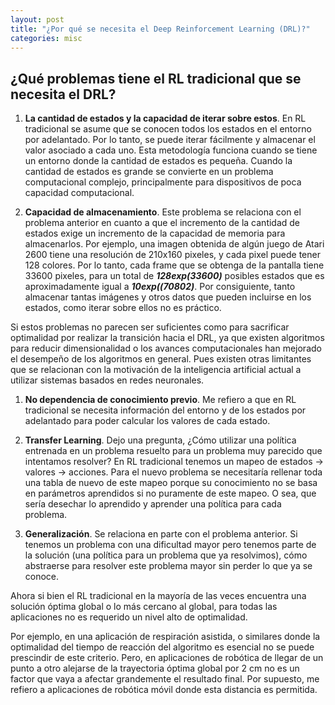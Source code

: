 ```yaml
---
layout: post
title: "¿Por qué se necesita el Deep Reinforcement Learning (DRL)?"
categories: misc
---
```


## ¿Qué problemas tiene el RL tradicional que se necesita el DRL?

1) **La cantidad de estados y la capacidad de iterar sobre estos**. En RL tradicional se asume que se conocen todos los estados en el entorno por adelantado. Por lo tanto, se puede iterar fácilmente y almacenar el valor asociado a cada uno. Esta metodología funciona cuando se tiene un entorno donde la cantidad de estados es pequeña. Cuando la cantidad de estados es grande se convierte en un problema computacional complejo, principalmente para dispositivos de poca capacidad computacional.

2) **Capacidad de almacenamiento**. Este problema se relaciona con el problema anterior en cuanto a que el incremento de la cantidad de estados exige un incremento de la capacidad de memoria para almacenarlos. Por ejemplo, una imagen obtenida de algún juego de Atari 2600 tiene una resolución de 210x160 pixeles, y cada pixel puede tener 128 colores. Por lo tanto, cada frame que se obtenga de la pantalla tiene 33600 pixeles, para un total de ***128exp(33600)*** posibles estados que es aproximadamente igual a ***10exp((70802)***. Por consiguiente, tanto almacenar tantas imágenes y otros datos que pueden incluirse en los estados, como iterar sobre ellos no es práctico.

Si estos problemas no parecen ser suficientes como para sacrificar optimalidad por realizar la transición hacia el DRL, ya que existen algoritmos para reducir dimensionalidad o los avances computacionales han mejorado el desempeño de los algoritmos en general. Pues existen otras limitantes que se relacionan con la motivación de la inteligencia artificial actual a utilizar sistemas basados en redes neuronales.

1) **No dependencia de conocimiento previo**. Me refiero a que en RL tradicional se necesita información del entorno y de los estados por adelantado para poder calcular los valores de cada estado.

2) **Transfer Learning**. Dejo una pregunta, ¿Cómo utilizar una política entrenada en un problema resuelto para un problema muy parecido que intentamos resolver? En RL tradicional tenemos un mapeo de estados &rarr; valores &rarr; acciones. Para el nuevo problema se necesitaría rellenar toda una tabla de nuevo de este mapeo porque su conocimiento no se basa en parámetros aprendidos si no puramente de este mapeo. O sea, que sería desechar lo aprendido y aprender una política para cada problema.

3) **Generalización**. Se relaciona en parte con el problema anterior. Si tenemos un problema con una dificultad mayor pero tenemos parte de la solución (una política para un problema que ya resolvimos), cómo abstraerse para resolver este problema mayor sin perder lo que ya se conoce.

Ahora si bien el RL tradicional en la mayoría de las veces encuentra una solución óptima global o lo más cercano al global, para todas las aplicaciones no es requerido un nivel alto de optimalidad.

Por ejemplo, en una aplicación de respiración asistida, o similares donde la optimalidad del tiempo de reacción del algoritmo es esencial no se puede prescindir de este criterio. Pero, en aplicaciones de robótica de llegar de un punto a otro alejarse de la trayectoria óptima global por 2 cm no es un factor que vaya a afectar grandemente el resultado final. Por supuesto, me refiero a aplicaciones de robótica móvil donde esta distancia es permitida.  



